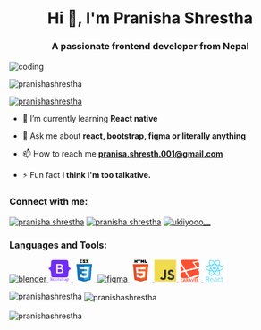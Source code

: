 <h1 align="center">Hi 👋, I'm Pranisha Shrestha</h1>
<h3 align="center">A passionate frontend developer from Nepal</h3>
<img align="center" alt="coding" width="400" src="https://media.tenor.com/QVC1Nmb9TwUAAAAi/coding.gif">

<p align="left"> <img src="https://komarev.com/ghpvc/?username=pranishashrestha&label=Profile%20views&color=0e75b6&style=flat" alt="pranishashrestha" /> </p>

<p align="left"> <a href="https://github.com/ryo-ma/github-profile-trophy"><img src="https://github-profile-trophy.vercel.app/?username=pranishashrestha" alt="pranishashrestha" /></a> </p>

- 🌱 I’m currently learning **React native**

- 💬 Ask me about **react, bootstrap, figma or literally anything**

- 📫 How to reach me **pranisa.shresth.001@gmail.com**

- ⚡ Fun fact **I think I'm too talkative.**

<h3 align="left">Connect with me:</h3>
<p align="left">
<a href="https://linkedin.com/in/pranisha shrestha" target="blank"><img align="center" src="https://raw.githubusercontent.com/rahuldkjain/github-profile-readme-generator/master/src/images/icons/Social/linked-in-alt.svg" alt="pranisha shrestha" height="30" width="40" /></a>
<a href="https://fb.com/pranisha shrestha" target="blank"><img align="center" src="https://raw.githubusercontent.com/rahuldkjain/github-profile-readme-generator/master/src/images/icons/Social/facebook.svg" alt="pranisha shrestha" height="30" width="40" /></a>
<a href="https://instagram.com/ukiiyooo__" target="blank"><img align="center" src="https://raw.githubusercontent.com/rahuldkjain/github-profile-readme-generator/master/src/images/icons/Social/instagram.svg" alt="ukiiyooo__" height="30" width="40" /></a>
</p>

<h3 align="left">Languages and Tools:</h3>
<p align="left"> <a href="https://www.blender.org/" target="_blank" rel="noreferrer"> <img src="https://download.blender.org/branding/community/blender_community_badge_white.svg" alt="blender" width="40" height="40"/> </a> <a href="https://getbootstrap.com" target="_blank" rel="noreferrer"> <img src="https://raw.githubusercontent.com/devicons/devicon/master/icons/bootstrap/bootstrap-plain-wordmark.svg" alt="bootstrap" width="40" height="40"/> </a> <a href="https://www.w3schools.com/css/" target="_blank" rel="noreferrer"> <img src="https://raw.githubusercontent.com/devicons/devicon/master/icons/css3/css3-original-wordmark.svg" alt="css3" width="40" height="40"/> </a> <a href="https://www.figma.com/" target="_blank" rel="noreferrer"> <img src="https://www.vectorlogo.zone/logos/figma/figma-icon.svg" alt="figma" width="40" height="40"/> </a> <a href="https://www.w3.org/html/" target="_blank" rel="noreferrer"> <img src="https://raw.githubusercontent.com/devicons/devicon/master/icons/html5/html5-original-wordmark.svg" alt="html5" width="40" height="40"/> </a> <a href="https://developer.mozilla.org/en-US/docs/Web/JavaScript" target="_blank" rel="noreferrer"> <img src="https://raw.githubusercontent.com/devicons/devicon/master/icons/javascript/javascript-original.svg" alt="javascript" width="40" height="40"/> </a> <a href="https://laravel.com/" target="_blank" rel="noreferrer"> <img src="https://raw.githubusercontent.com/devicons/devicon/master/icons/laravel/laravel-plain-wordmark.svg" alt="laravel" width="40" height="40"/> </a> <a href="https://reactjs.org/" target="_blank" rel="noreferrer"> <img src="https://raw.githubusercontent.com/devicons/devicon/master/icons/react/react-original-wordmark.svg" alt="react" width="40" height="40"/> </a> </p>

<p><img align="left" src="https://github-readme-stats.vercel.app/api/top-langs?username=pranishashrestha&show_icons=true&locale=en&layout=compact" alt="pranishashrestha" /></p>

<p>&nbsp;<img align="center" src="https://github-readme-stats.vercel.app/api?username=pranishashrestha&show_icons=true&locale=en" alt="pranishashrestha" /></p>

<p><img align="center" src="https://github-readme-streak-stats.herokuapp.com/?user=pranishashrestha&" alt="pranishashrestha" /></p>
